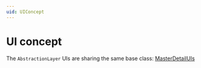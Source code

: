 ```yaml
---
uid: UIConcept
---
```

# UI concept

The `AbstractionLayer` UIs are sharing the same base class: [MasterDetailUIs](xref:MasterDetailUIs)
